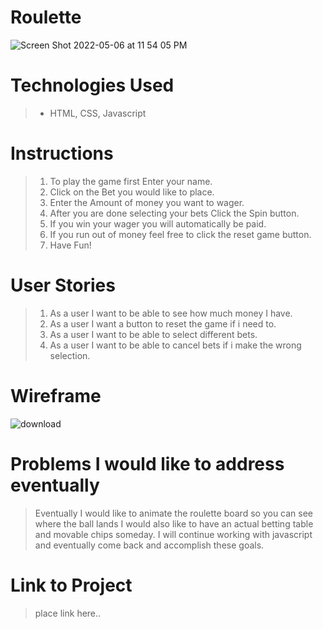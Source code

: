 # Roulette

![Screen Shot 2022-05-06 at 11 54 05 PM](https://user-images.githubusercontent.com/101614021/167238962-0081d8a1-33ca-4f40-b785-13111556807d.png)


# Technologies Used

> - HTML, CSS, Javascript

# Instructions

>  1. To play the game first Enter your name.
>  2. Click on the Bet you would like to place.
>  3. Enter the Amount of money you want to wager.
>  4. After you are done selecting your bets Click the Spin button.
>  5. If you win your wager you will automatically be paid. 
>  6. If you run out of money feel free to click the reset game button.
>  7. Have Fun!

# User Stories

>  1. As a user I want to be able to see how much money I have.
>  2. As a user I want a button to reset the game if i need to.
>  3. As a user I want to be able to select different bets.
>  4. As a user I want to be able to cancel bets if i make the wrong selection.

# Wireframe

![download](https://user-images.githubusercontent.com/101614021/167236571-635a2810-7eb2-45d6-b321-c3d3eff6e1d0.png)

# Problems I would like to address eventually

>  Eventually I would like to animate the roulette board so you can see where the ball lands
>  I would also like to have an actual betting table and movable chips someday.
>  I will continue working with javascript and eventually come back and accomplish these goals.

# Link to Project

>  place link here..